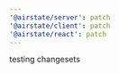 ```yaml
---
'@airstate/server': patch
'@airstate/client': patch
'@airstate/react': patch
---
```


testing changesets
